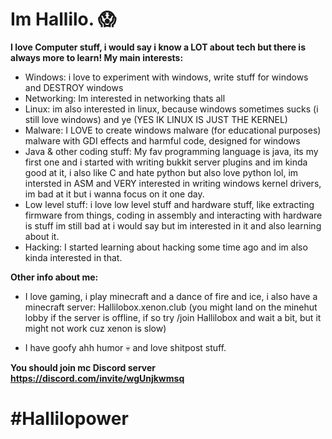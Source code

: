 # Im Hallilo. 😱
**I love Computer stuff, i would say i know a LOT about tech but there is always more to learn! My main interests:**

- Windows:
  i love to experiment with windows, write stuff for windows and DESTROY windows
- Networking:
  Im interested in networking thats all
- Linux:
  im also interested in linux, because windows sometimes sucks (i still love windows) and ye (YES IK LINUX IS JUST THE KERNEL)
- Malware:
  I LOVE to create windows malware (for educational purposes) malware with GDI effects and harmful code, designed for windows
- Java & other coding stuff:
  My fav programming language is java, its my first one and i started with writing bukkit server plugins and im kinda good at it, i also like C and hate python but also love python lol,
  im intersted in ASM and VERY interested in writing windows kernel drivers, im bad at it but i wanna focus on it one day.
- Low level stuff:
  i love low level stuff and hardware stuff, like extracting firmware from things, coding in assembly and interacting with hardware is stuff im still bad at i would say but im interested in it and also learning about it.
- Hacking:
  I started learning about hacking some time ago and im also kinda interested in that.


**Other info about me:**
- I love gaming, i play minecraft and a dance of fire and ice, i also have a minecraft server: Hallilobox.xenon.club (you might land on the minehut lobby if the server is offline, if so try /join Hallilobox and wait a bit, 
but it might not work cuz xenon is slow)

- I have goofy ahh humor 💀 and love shitpost stuff.

**You should join mc Discord server https://discord.com/invite/wgUnjkwmsq**


# #Hallilopower


<!---
Hallilogod/Hallilogod is a ✨ special ✨ repository because its `README.md` (this file) appears on your GitHub profile.
You can click the Preview link to take a look at your changes.
--->
